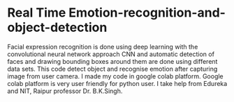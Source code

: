 # Real Time Emotion-recognition-and-object-detection
Facial expression recognition is done using deep learning with the convolutional neural network approach CNN and automatic detection of faces and drawing bounding boxes around them are done using different data sets.
This code detect object and recognise emotion after capturing image from user camera.
I made my code in google colab platform.
Google colab platform is very user friendly for python user.
I take help from Edureka and NIT, Raipur professor Dr. B.K.Singh.
